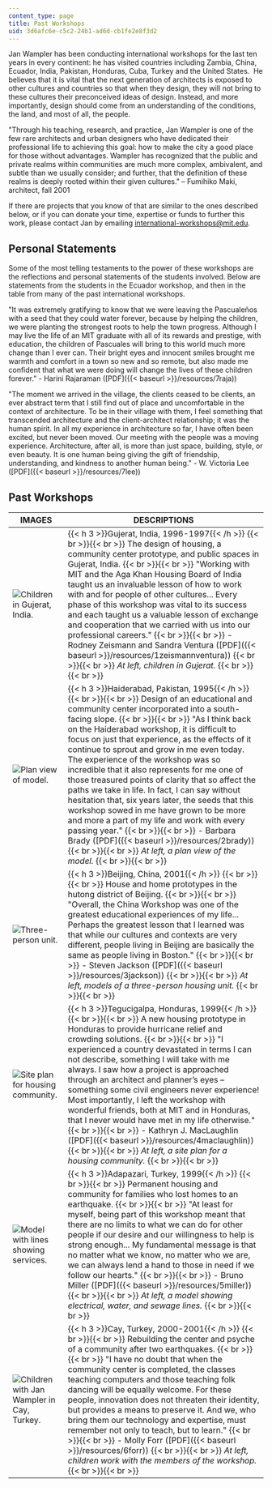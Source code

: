 ```yaml
---
content_type: page
title: Past Workshops
uid: 3d6afc6e-c5c2-24b1-ad6d-cb1fe2e8f3d2
---
```


Jan Wampler has been conducting international workshops for the last ten years in every continent: he has visited countries including Zambia, China, Ecuador, India, Pakistan, Honduras, Cuba, Turkey and the United States.  He believes that it is vital that the next generation of architects is exposed to other cultures and countries so that when they design, they will not bring to these cultures their preconceived ideas of design. Instead, and more importantly, design should come from an understanding of the conditions, the land, and most of all, the people.

"Through his teaching, research, and practice, Jan Wampler is one of the few rare architects and urban designers who have dedicated their professional life to achieving this goal: how to make the city a good place for those without advantages. Wampler has recognized that the public and private realms within communities are much more complex, ambivalent, and subtle than we usually consider; and further, that the definition of these realms is deeply rooted within their given cultures." – Fumihiko Maki, architect, fall 2001

If there are projects that you know of that are similar to the ones described below, or if you can donate your time, expertise or funds to further this work, please contact Jan by emailing [international-workshops@mit.edu](mailto:international-workshops@mit.edu).

Personal Statements
-------------------

Some of the most telling testaments to the power of these workshops are the reflections and personal statements of the students involved. Below are statements from the students in the Ecuador workshop, and then in the table from many of the past international workshops.

"It was extremely gratifying to know that we were leaving the Pascualeños with a seed that they could water forever, because by helping the children, we were planting the strongest roots to help the town progress. Although I may live the life of an MIT graduate with all of its rewards and prestige, with education, the children of Pascuales will bring to this world much more change than I ever can. Their bright eyes and innocent smiles brought me warmth and comfort in a town so new and so remote, but also made me confident that what we were doing will change the lives of these children forever." - Harini Rajaraman ([PDF]({{< baseurl >}}/resources/7raja))

"The moment we arrived in the village, the clients ceased to be clients, an ever abstract term that I still find out of place and uncomfortable in the context of architecture. To be in their village with them, I feel something that transcended architecture and the client-architect relationship; it was the human spirit. In all my experience in architecture so far, I have often been excited, but never been moved. Our meeting with the people was a moving experience. Architecture, after all, is more than just space, building, style, or even beauty. It is one human being giving the gift of friendship, understanding, and kindness to another human being." - W. Victoria Lee ([PDF]({{< baseurl >}}/resources/7lee))

Past Workshops
--------------

| IMAGES | DESCRIPTIONS |
| --- | --- |
| ![Children in Gujerat, India.](/courses/architecture/4-170-ecuador-workshop-fall-2006/past-workshops/1.jpg) | {{< h 3 >}}Gujerat, India, 1996-1997{{< /h >}} {{< br >}}{{< br >}} The design of housing, a community center prototype, and public spaces in Gujerat, India. {{< br >}}{{< br >}} "Working with MIT and the Aga Khan Housing Board of India taught us an invaluable lesson of how to work with and for people of other cultures... Every phase of this workshop was vital to its success and each taught us a valuable lesson of exchange and cooperation that we carried with us into our professional careers." {{< br >}}{{< br >}} \-Rodney Zeismann and Sandra Ventura ([PDF]({{< baseurl >}}/resources/1zeismannventura)) {{< br >}}{{< br >}} _At left, children in Gujerat._ {{< br >}}{{< br >}}  |
| ![Plan view of model.](/courses/architecture/4-170-ecuador-workshop-fall-2006/past-workshops/2.jpg) | {{< h 3 >}}Haiderabad, Pakistan, 1995{{< /h >}} {{< br >}}{{< br >}} Design of an educational and community center incorporated into a south-facing slope. {{< br >}}{{< br >}} "As I think back on the Haiderabad workshop, it is difficult to focus on just that experience, as the effects of it continue to sprout and grow in me even today. The experience of the workshop was so incredible that it also represents for me one of those treasured points of clarity that so affect the paths we take in life. In fact, I can say without hesitation that, six years later, the seeds that this workshop sowed in me have grown to be more and more a part of my life and work with every passing year." {{< br >}}{{< br >}} \- Barbara Brady ([PDF]({{< baseurl >}}/resources/2brady)) {{< br >}}{{< br >}} _At left, a plan view of the model._ {{< br >}}{{< br >}}  |
| ![Three-person unit.](/courses/architecture/4-170-ecuador-workshop-fall-2006/past-workshops/3.jpg) | {{< h 3 >}}Beijing, China, 2001{{< /h >}} {{< br >}}{{< br >}} House and home prototypes in the hutong district of Beijing. {{< br >}}{{< br >}} "Overall, the China Workshop was one of the greatest educational experiences of my life... Perhaps the greatest lesson that I learned was that while our cultures and contexts are very different, people living in Beijing are basically the same as people living in Boston." {{< br >}}{{< br >}} \- Steven Jackson ([PDF]({{< baseurl >}}/resources/3jackson)) {{< br >}}{{< br >}} _At left, models of a three-person housing unit._ {{< br >}}{{< br >}}  |
| ![Site plan for housing community.](/courses/architecture/4-170-ecuador-workshop-fall-2006/past-workshops/4.jpg) | {{< h 3 >}}Tegucigalpa, Honduras, 1999{{< /h >}} {{< br >}}{{< br >}} A new housing prototype in Honduras to provide hurricane relief and crowding solutions. {{< br >}}{{< br >}} "I experienced a country devastated in terms I can not describe, something I will take with me always. I saw how a project is approached through an architect and planner’s eyes – something some civil engineers never experience! Most importantly, I left the workshop with wonderful friends, both at MIT and in Honduras, that I never would have met in my life otherwise." {{< br >}}{{< br >}} \- Kathryn J. MacLaughlin ([PDF]({{< baseurl >}}/resources/4maclaughlin)) {{< br >}}{{< br >}} _At left, a site plan for a housing community._ {{< br >}}{{< br >}}  |
| ![Model with lines showing services.](/courses/architecture/4-170-ecuador-workshop-fall-2006/past-workshops/5.jpg) | {{< h 3 >}}Adapazari, Turkey, 1999{{< /h >}} {{< br >}}{{< br >}} Permanent housing and community for families who lost homes to an earthquake. {{< br >}}{{< br >}} "At least for myself, being part of this workshop meant that there are no limits to what we can do for other people if our desire and our willingness to help is strong enough... My fundamental message is that no matter what we know, no matter who we are, we can always lend a hand to those in need if we follow our hearts." {{< br >}}{{< br >}} \- Bruno Miller ([PDF]({{< baseurl >}}/resources/5miller)) {{< br >}}{{< br >}} _At left, a model showing electrical, water, and sewage lines._ {{< br >}}{{< br >}}  |
| ![Children with Jan Wampler in Cay, Turkey.](/courses/architecture/4-170-ecuador-workshop-fall-2006/past-workshops/6.jpg) | {{< h 3 >}}Cay, Turkey, 2000-2001{{< /h >}} {{< br >}}{{< br >}} Rebuilding the center and psyche of a community after two earthquakes. {{< br >}}{{< br >}} "I have no doubt that when the community center is completed, the classes teaching computers and those teaching folk dancing will be equally welcome. For these people, innovation does not threaten their identity, but provides a means to preserve it. And we, who bring them our technology and expertise, must remember not only to teach, but to learn." {{< br >}}{{< br >}} \- Molly Forr ([PDF]({{< baseurl >}}/resources/6forr)) {{< br >}}{{< br >}} _At left, children work with the members of the workshop._ {{< br >}}{{< br >}}